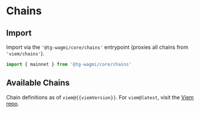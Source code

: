 <script setup>
import packageJson from '../../../package.json'
import SearchChains from '../../components/SearchChains.vue'

const viemVersion = packageJson.devDependencies.viem
</script>

# Chains

## Import

Import via the `'@tg-wagmi/core/chains'` entrypoint (proxies all chains from `'viem/chains'`).

```ts
import { mainnet } from '@tg-wagmi/core/chains'
```

## Available Chains

Chain definitions as of `viem@{{viemVersion}}`. For `viem@latest`, visit the [Viem repo](https://github.com/wevm/viem/blob/main/src/chains/index.ts).

<SearchChains />

<!--@include: @shared/create-chain.md-->
